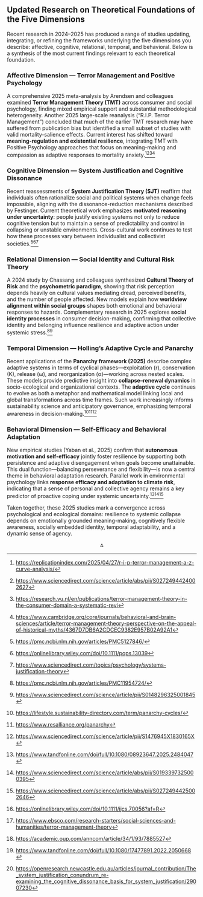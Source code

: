 ## Updated Research on Theoretical Foundations of the Five Dimensions

Recent research in 2024–2025 has produced a range of studies updating, integrating, or refining the frameworks underlying the five dimensions you describe: affective, cognitive, relational, temporal, and behavioral. Below is a synthesis of the most current findings relevant to each theoretical foundation.

### Affective Dimension — Terror Management and Positive Psychology

A comprehensive 2025 meta-analysis by Arendsen and colleagues examined **Terror Management Theory (TMT)** across consumer and social psychology, finding mixed empirical support and substantial methodological heterogeneity. Another 2025 large-scale reanalysis (“R.I.P. Terror Management”) concluded that much of the earlier TMT research may have suffered from publication bias but identified a small subset of studies with valid mortality-salience effects. Current interest has shifted toward **meaning-regulation and existential resilience**, integrating TMT with Positive Psychology approaches that focus on meaning-making and compassion as adaptive responses to mortality anxiety.[^1][^2][^3][^4]

### Cognitive Dimension — System Justification and Cognitive Dissonance

Recent reassessments of **System Justification Theory (SJT)** reaffirm that individuals often rationalize social and political systems when change feels impossible, aligning with the dissonance-reduction mechanisms described by Festinger. Current theoretical work emphasizes **motivated reasoning under uncertainty**: people justify existing systems not only to reduce cognitive tension but to maintain a sense of predictability and control in collapsing or unstable environments. Cross-cultural work continues to test how these processes vary between individualist and collectivist societies.[^5][^6][^7]

### Relational Dimension — Social Identity and Cultural Risk Theory

A 2024 study by Chassang and colleagues synthesized **Cultural Theory of Risk** and the **psychometric paradigm**, showing that risk perception depends heavily on cultural values mediating dread, perceived benefits, and the number of people affected. New models explain how **worldview alignment within social groups** shapes both emotional and behavioral responses to hazards. Complementary research in 2025 explores **social identity processes** in consumer decision-making, confirming that collective identity and belonging influence resilience and adaptive action under systemic stress.[^8][^9]

### Temporal Dimension — Holling’s Adaptive Cycle and Panarchy

Recent applications of the **Panarchy framework (2025)** describe complex adaptive systems in terms of cyclical phases—exploitation (r), conservation (K), release (ω), and reorganization (α)—working across nested scales. These models provide predictive insight into **collapse–renewal dynamics** in socio-ecological and organizational contexts. The **adaptive cycle** continues to evolve as both a metaphor and mathematical model linking local and global transformations across time frames. Such work increasingly informs sustainability science and anticipatory governance, emphasizing temporal awareness in decision-making.[^10][^11][^12]

### Behavioral Dimension — Self-Efficacy and Behavioral Adaptation

New empirical studies (Yaban et al., 2025) confirm that **autonomous motivation and self-efficacy** jointly foster resilience by supporting both persistence and adaptive disengagement when goals become unattainable. This dual function—balancing perseverance and flexibility—is now a central theme in behavioral adaptation research. Parallel work in environmental psychology links **response efficacy and adaptation to climate risk**, indicating that a sense of personal and collective agency remains a key predictor of proactive coping under systemic uncertainty.[^13][^14][^15]

Taken together, these 2025 studies mark a convergence across psychological and ecological domains: resilience to systemic collapse depends on emotionally grounded meaning-making, cognitively flexible awareness, socially embedded identity, temporal adaptability, and a dynamic sense of agency.
<span style="display:none">[^16][^17][^18][^19][^20]</span>

<div align="center">⁂</div>

[^1]: https://replicationindex.com/2025/04/27/r-i-p-terror-management-a-z-curve-analysis/

[^2]: https://www.sciencedirect.com/science/article/abs/pii/S0272494424002627

[^3]: https://research.vu.nl/en/publications/terror-management-theory-in-the-consumer-domain-a-systematic-revi

[^4]: https://www.cambridge.org/core/journals/behavioral-and-brain-sciences/article/terror-management-theory-perspective-on-the-appeal-of-historical-myths/4367D7DB6A2CDCEC9382E957B02A92A1

[^5]: https://pmc.ncbi.nlm.nih.gov/articles/PMC5127846/

[^6]: https://onlinelibrary.wiley.com/doi/10.1111/pops.13039

[^7]: https://www.sciencedirect.com/topics/psychology/systems-justification-theory

[^8]: https://pmc.ncbi.nlm.nih.gov/articles/PMC11954724/

[^9]: https://www.sciencedirect.com/science/article/pii/S0148296325001845

[^10]: https://lifestyle.sustainability-directory.com/term/panarchy-cycles/

[^11]: https://www.resalliance.org/panarchy

[^12]: https://www.sciencedirect.com/science/article/pii/S1476945X1830165X

[^13]: https://www.tandfonline.com/doi/full/10.1080/08923647.2025.2484047

[^14]: https://www.sciencedirect.com/science/article/abs/pii/S0193397325000395

[^15]: https://www.sciencedirect.com/science/article/abs/pii/S0272494425002646

[^16]: https://onlinelibrary.wiley.com/doi/10.1111/ijcs.70056?af=R

[^17]: https://www.ebsco.com/research-starters/social-sciences-and-humanities/terror-management-theory

[^18]: https://academic.oup.com/anncom/article/34/1/93/7885527

[^19]: https://www.tandfonline.com/doi/full/10.1080/17477891.2022.2050668

[^20]: https://openresearch.newcastle.edu.au/articles/journal_contribution/The_system_justification_conundrum_re-examining_the_cognitive_dissonance_basis_for_system_justification/29007230

